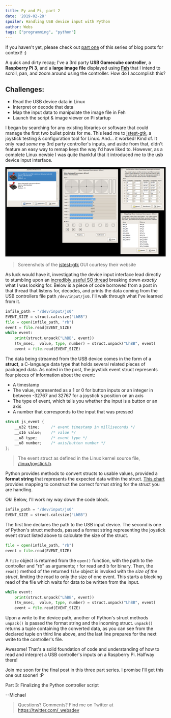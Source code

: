 ```yaml
---
title: Py and Pi, part 2
date: '2019-02-28'
spoiler: Handling USB device input with Python
author: Webs
tags: ["programming", "python"]
---
```

If you haven't yet, please check out [part one](https://websdev.io/posts/a-usb-controller-py-and-pi/) of this series of blog posts for context! :)

A quick and dirty recap; I've a 3rd party **USB Gamecube controller**, a **Raspberry Pi 3**, and a **large image file** displayed using **[Feh](https://feh.finalrewind.org/)** that I intend to scroll, pan, and zoom around using the controller. How do I accomplish this?

## Challenges:
* Read the USB device data in Linux
* Interpret or decode that data
* Map the input data to manipulate the image file in Feh
* Launch the script & image viewer on Pi startup

I began by searching for any existing libraries or software that could manage the first two bullet points for me. This lead me to [jstest-gtk](https://jstest-gtk.gitlab.io/), a joystick testing & configuration tool for Linux. And... it worked! Kind of. It only read *some* my 3rd party controller's inputs, and aside from that, didn't feature an easy way to remap keys the way I'd have liked to. However, as a complete Linux newbie I was quite thankful that it introduced me to the usb device input interface.

![jstest-gtk gui screenshot](./jstestgtk.png)

> Screenshots of the [jstest-gtk](https://jstest-gtk.gitlab.io/) GUI courtesy their website

As luck would have it, investigating the device input interface lead directly to stumbling upon an [incredibly useful SO thread](https://stackoverflow.com/questions/16032982/getting-live-info-from-dev-input) breaking down *exactly* what I was looking for. Below is a piece of code borrowed from a post in that thread that listens for, decodes, and prints the data coming from the USB controllers file path `/dev/input/js0`. I'll walk through what I've learned from it.

```python
infile_path = "/dev/input/js0"
EVENT_SIZE = struct.calcsize("LhBB")
file = open(infile_path, "rb")
event = file.read(EVENT_SIZE)
while event:
    print(struct.unpack("LhBB", event))
    (tv_msec,  value, type, number) = struct.unpack("LhBB", event)
    event = file.read(EVENT_SIZE)
```

The data being streamed from the USB device comes in the form of a **struct**, a C-language data type that holds several related pieces of packaged data. As noted in the post, the joystick event struct represents four pieces of information about the event: 
 * A timestamp
 * The value, represented as a 1 or 0 for button inputs or an integer in between -32767 and 32767 for a joystick's position on an axis
 * The type of event, which tells you whether the input is a button or an axis 
 * A number that corresponds to the input that was pressed

```c
struct js_event {
    __u32 time;     /* event timestamp in milliseconds */
    __s16 value;    /* value */
    __u8 type;      /* event type */
    __u8 number;    /* axis/button number */
};
```

> The event struct as defined in the Linux kernel source file, [/linux/joystick.h](https://github.com/torvalds/linux/blob/master/include/uapi/linux/joystick.h).

Python provides methods to convert structs to usable values, provided a **format string** that represents the expected data within the struct. [This chart](https://docs.python.org/2/library/struct.html#format-characters) provides mapping to construct the correct format string for the struct you are handling.

Ok! Below, I'll work my way down the code block.

```python
infile_path = "/dev/input/js0"
EVENT_SIZE = struct.calcsize("LhBB")
```

The first line declares the path to the USB input device. The second is one of Python's struct methods, passed a format string representing the joystick event struct listed above to calculate the size of the struct.

```python
file = open(infile_path, "rb")
event = file.read(EVENT_SIZE)
```

A `file` object is returned from the `open()` function, with the path to the controller and "rb" as arguments; r for read and b for binary. Then, the `read()` method of the returned `file` object is invoked with the *size of the struct*, limiting the read to only the size of one event. This starts a blocking read of the file which waits for data to be written from the input.

```python
while event:
    print(struct.unpack("LhBB", event))
    (tv_msec,  value, type, number) = struct.unpack("LhBB", event)
    event = file.read(EVENT_SIZE)
```

Upon a write to the device path, another of Python's struct methods `unpack()` is passed the format string and the incoming struct. `unpack()` returns a tuple containing the converted data, as you can see from the declared tuple on third line above, and the last line prepares for the next write to the controller's file.

Awesome! That's a solid foundation of code and understanding of how to read and interpret a USB controller's inputs on a Raspberry Pi. Halfway there!

Join me soon for the final post in this three part series. I promise I'll get this one out sooner! :P

Part 3: Finalizing the Python controller script

--Michael

> Questions? Comments? Find me on Twitter at https://twitter.com/_websdev
